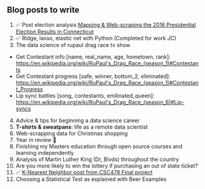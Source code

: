 ## Blog posts to write

1. :white_check_mark: Post election analysis [Mapping & Web-scraping the 2016 Presidential Election Results in Connecticut](http://jasdumas.github.io/2016-11-13-election-results-ct/) 
2. :white_check_mark: Ridge, lasso, elastic net with Python (Completed for work JC)
3. The data science of rupaul drag race tv show
  + Get Contestant info [name, real_name, age, hometown, rank]: https://en.wikipedia.org/wiki/RuPaul's_Drag_Race_(season_1)#Contestants
  + Get Contestant progress [safe, winner, bottom_2, eliminated]: https://en.wikipedia.org/wiki/RuPaul's_Drag_Race_(season_1)#Contestant_Progress
  + Lip sync battles [song, contestants, emilinated_queen]: https://en.wikipedia.org/wiki/RuPaul's_Drag_Race_(season_6)#Lip-syncs
4. Advice & tips for beginning a data science career
5. **T-shirts & sweatpans**: life as a remote data scientist 
6. Web-scrapping data for Christmas shopping
7. Year in review :tada: 
8. Finishing my Masters education through open source courses and learning independently 
10. Analysis of Martin Luther King (Dr, Blvds) throughout the country
11. Are you more likely to win the lottery if purchasing an out of state ticket?
12. :white_check_mark: [K-Nearest Neighbor post from CSC478 Final project](https://jasdumas.github.io/2016-11-26-knn-loans/)
13. Choosing a Statistical Test as explained with Beer Examples
